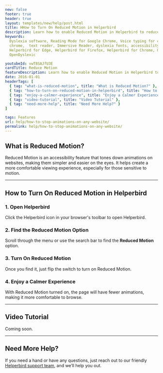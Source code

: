 ```yaml
---
new: false
footer: true
header: true
layout: templates/new/help/post.html
title: HHow to Turn On Reduced Motion in Helperbird
description: Learn how to enable Reduced Motion in Helperbird to reduce animations on websites, creating a calmer and more comfortable browsing experience. Perfect for those sensitive to motion.
keywords:
  Dyslexia software, Reading Mode for Google Chrome, Voice typing for chrome, Text to speech for
  chrome,  text reader, Immersive Reader, dyslexia fonts, accessibility software, dyslexia software,
  Helperbird for Edge, Helperbird for Firefox, Helperbird for Chrome, Opendyslexic for Chrome,
  OpenDyslexic

youtubeId: vwT8SAJfU3E
cardTitle: Reduce Motion
featureDescription: Learn how to enable Reduced Motion in Helperbird to reduce animations on websites, creating a calmer and more comfortable browsing experience. Perfect for those sensitive to motion.
date: 2016-01-01
headerTags: [
  { tag: "what-is-reduced-motion", title: "What is Reduced Motion?" },
  { tag: "how-to-turn-on-reduced-motion-in-helperbird", title: "How to Turn On Reduced Motion in Helperbird" },
  { tag: "enjoy-a-calmer-experience", title: "Enjoy a Calmer Experience" },
  { tag: "video-tutorial", title: "Video Tutorial" },
  { tag: "need-more-help", title: "Need More Help?" }
]

tags: Features
url: help/how-to-stop-animations-on-any-website/
permalink: help/how-to-stop-animations-on-any-website/
---
```



## What is Reduced Motion?

Reduced Motion is an accessibility feature that tones down animations on websites, making them simpler and easier on the eyes. It helps create a more comfortable viewing experience, especially for those sensitive to motion.

---

## How to Turn On Reduced Motion in Helperbird

### 1. Open Helperbird

Click the Helperbird icon in your browser's toolbar to open Helperbird.

### 2. Find the Reduced Motion Option

Scroll through the menu or use the search bar to find the **Reduced Motion** option.

### 3. Turn On Reduced Motion

Once you find it, just flip the switch to turn on Reduced Motion.

### 4. Enjoy a Calmer Experience

With Reduced Motion turned on, the page will have fewer animations, making it more comfortable to browse.

---

## Video Tutorial

Coming soon.

---

## Need More Help?

If you need a hand or have any questions, just reach out to our friendly [Helperbird support team](/support), and we’ll help you out.
